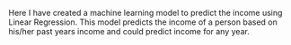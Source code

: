 Here I have created a machine learning model to predict the income using Linear Regression. This model predicts the income of a person based on his/her past years income and could predict income for any year.
